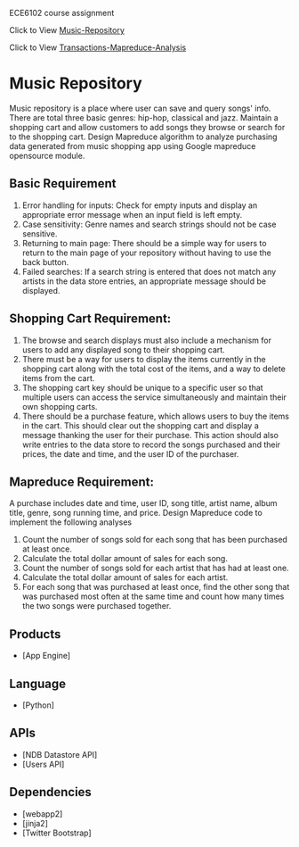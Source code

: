 ECE6102 course assignment

Click to View [Music-Repository](http://xingyu-liu-music-shopping.appspot.com/) 

Click to View [Transactions-Mapreduce-Analysis](http://music-mapreduce-xingyu-liu.appspot.com/)

# Music Repository

Music repository is a place where user can save and query songs' info. There are total three basic genres: hip-hop, classical and jazz. Maintain a shopping cart and allow customers to add songs they browse or search for to the shopping cart. Design Mapreduce algorithm to analyze purchasing data generated from music shopping app using Google mapreduce opensource module.

## Basic Requirement
1. Error handling for inputs: Check for empty inputs and display an appropriate error message when an input field is left empty.
2. Case sensitivity: Genre names and search strings should not be case sensitive.
3. Returning to main page: There should be a simple way for users to return to the main page of your repository without having to use the back button.
4. Failed searches: If a search string is entered that does not match any artists in the data store entries, an appropriate message should be displayed.

## Shopping Cart Requirement:
1. The browse and search displays must also include a mechanism for users to add any displayed song to their shopping cart.
2. There must be a way for users to display the items currently in the shopping cart along with the total cost of the items, and a way to delete items from the cart.
3. The shopping cart key should be unique to a specific user so that multiple users can access the service simultaneously and maintain their own shopping carts.
4. There should be a purchase feature, which allows users to buy the items in the cart. This should clear out the shopping cart and display a message thanking the user for their purchase. This action should also write entries to the data store to record the songs purchased and their prices, the date and time, and the user ID of the purchaser.

## Mapreduce Requirement:
A purchase includes date and time, user ID, song title, artist name, album title, genre, song running time, and price.
Design Mapreduce code to implement the following analyses
1. Count the number of songs sold for each song that has been purchased at least once.
2. Calculate the total dollar amount of sales for each song.
3. Count the number of songs sold for each artist that has had at least one.
4. Calculate the total dollar amount of sales for each artist.
5. For each song that was purchased at least once, find the other song that was purchased most often at the same time and count how many times the two songs were purchased together.

## Products
- [App Engine]

## Language
- [Python]

## APIs
- [NDB Datastore API]
- [Users API]

## Dependencies
- [webapp2]
- [jinja2]
- [Twitter Bootstrap]
